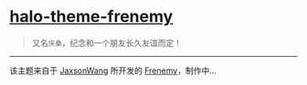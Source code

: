 <h1><a href="https://github.com/halo-dev" target="_blank">halo-theme-frenemy</a></h1>

> 又名`庆桑`，纪念和一个朋友长久友谊而定！

---

该主题来自于 [JaxsonWang](https://github.com/JaxsonWang) 所开发的 [Frenemy](https://github.com/JaxsonWang/Frenemy)，制作中...